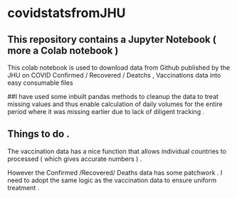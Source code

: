 # covidstatsfromJHU

## This repository contains a Jupyter Notebook  ( more a Colab notebook ) 

This colab notebook is used to download data from Github published by the JHU on COVID Confirmed / Recovered / Deatchs , Vaccinations data into easy consumable files

##I have used some inbuilt pandas methods to cleanup the data to treat missing values and thus enable calculation of daily volumes for the entire period where it was missing earlier due to lack of diligent tracking .

## Things to do .

The vaccination data has a nice function that allows individual countries to processed ( which gives accurate numbers ) .

However the Confirmed /Recovered/ Deaths data has some patchwork . I need to adopt the same logic as the vaccination data to ensure uniform treatment .
